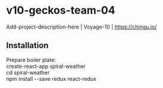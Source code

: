 # v10-geckos-team-04
Add-project-description-here | Voyage-10 | https://chingu.io/

## Installation

Prepare boiler plate:<br>
create-react-app spiral-weather<br>
cd spiral-weather<br>
npm install --save redux react-redux<br>
